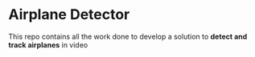 # Airplane Detector
This repo contains all the work done to develop a solution to **detect and track airplanes** in video
